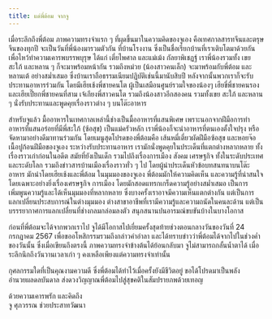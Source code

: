 ```yaml
---
title: แด่พี่ต้อม จากจู
---
```



เมื่อระลึกถึงพี่ต้อม ภาพความทรงจำแรก ๆ ที่ผุดขึ้นมาในความคิดของจูเอง คือเทศกาลสารทจีนและตรุษจีนของทุกปี จะเป็นวันที่พี่น้องมารวมตัวกัน ที่บ้านโรงงาน ซึ่งเป็นชื่อเรียกบ้านที่เราเติบโตมาด้วยกัน เพื่อไหว้ทำความเคารพบรรพบุรุษ ได้แก่ เตี่ยไพศาล และแม่เม้ง กัลยาพิเชฏฐ์ เราพี่น้องรวมทั้ง เขย สะใภ้ และหลาน ๆ ก็จะมาพร้อมหน้ากัน รวมถึงหม่วย (น้องสาวคนเล็ก) จะมาพร้อมกับพี่ต้อม และหลานเต้ อย่างสม่ำเสมอ ซึ่งบ้านเราถือธรรมเนียมปฏิบัติเช่นนี้มานับสิบปี หลังจากนั้นพวกเราก็จะรับประทานอาหารร่วมกัน โดยมีเฮียเช้งพี่ชายคนโต ผู้เป็นเสมือนศูนย์รวมใจของน้องๆ เฮียขี่พี่ชายคนรอง และเฮียเปี๊ยกพี่ชายคนที่สาม เจ้เกียงพี่สาวคนโต รวมถึงน้องสาวอีกสองคน รวมทั้งเขย สะใภ้ และหลาน ๆ นั่งรับประทานและพูดคุยเรื่องราวต่าง ๆ บนโต๊ะอาหาร

สำหรับจูแล้ว มื้ออาหารในเทศกาลเหล่านี้ช่างเป็นมื้ออาหารที่แสนพิเศษ เพราะนอกจากฝีมือการทำอาหารที่แสนอร่อยที่มีพี่สะใภ้ (ซ้อสุข) เป็นแม่ครัวหลัก เราพี่น้องก็จะนำอาหารที่ตนเองตั้งใจปรุง หรือจัดหามาอย่างดีมาทานร่วมกัน โดยเมนูสุดโปรดของพี่ต้อมคือ เส้นหมี่เตี่ยวผัดฝีมือซ้อสุข และหอยจ๊อเนื้อปูก้อนฝีมือของจูเอง ระหว่างรับประทานอาหาร เรามักนั่งพูดคุยในประเด็นที่แตกต่างหลากหลาย ทั้งเรื่องราวเก่าก่อนในอดีต สมัยที่ยังเป็นเด็ก รวมไปถึงเรื่องการเมือง สังคม เศรษฐกิจ ทั้งในระดับประเทศและระดับโลก รวมถึงข่าวสารบ้านเมืองเรื่องราวทั่ว ๆ ไป โดยผู้นำประเด็นหัวข้อบทสนทนาบนโต๊ะอาหาร มักนำโดยเฮียเช้งและพี่ต้อม ในมุมมองของจูเอง พี่ต้อมมักให้ความคิดเห็น และความรู้ที่น่าสนใจโดยเฉพาะอย่างยิ่งเรื่องเศรษฐกิจ การเมือง โดยมักสอดแทรกเกร็ดความรู้อย่างสม่ำเสมอ เป็นการเพิ่มพูนความรู้และได้เห็นมุมมองที่หลากหลาย ซึ่งบางครั้งเราอาจมีความเห็นแตกต่างกัน แต่เป็นการแลกเปลี่ยนประสบการณ์ในต่างมุมมอง ต่างสาขาอาชีพที่เรามีความรู้และความถนัดในคนละด้าน แต่เป็นบรรรยากาศการแลกเปลี่ยนที่ช่างกลมกล่อมลงตัว สนุกสนานปนอารมณ์ขบขันบ้างในบางโอกาส

ก่อนที่พี่ต้อมจะได้จากพวกเราไป จูได้มีโอกาสไปเยี่ยมครั้งสุดท้ายช่วงตอนกลางวันของวันที่ 24 กรกฎาคม 2567 เพื่อขออโหสิกรรมรวมถึงกล่าวคำอำลา และได้ทราบข่าวว่าพี่ต้อมได้จากไปในช่วงค่ำของวันนั้น ซึ่งเมื่อเขียนถึงตรงนี้ ภาพความทรงจำข้างต้นได้ย้อนกลับมา จูไม่สามารถกลั้นน้ำตาได้ เมื่อระลึกนึกถึงวันวานเวลาเก่า ๆ คงเหลือเพียงแต่ความทรงจำเท่านั้น

กุศลกรรมใดที่เป็นคุณงามความดี ซึ่งพี่ต้อมได้ทำไว้เมื่อครั้งยังมีชีวิตอยู่  ขอได้โปรดมาเป็นพลัง อำนวยผลดลบันดาล ส่งดวงวิญญาณพี่ต้อมไปสู่สุขคติในสัมปรายภพด้วยเทอญ

ด้วยความเคารพรัก และคิดถึง  
จู ศุภวรรณ ช่วยประสาทวัฒนา

